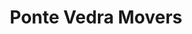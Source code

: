 ---
title: "Ponte Vedra Movers"
url: /ponte-vedra-beach/ponte-vedra-movers/
shop: storage rental
---